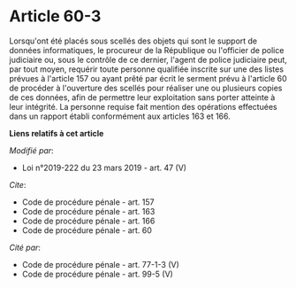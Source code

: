 # Article 60-3

Lorsqu'ont été placés sous scellés des objets qui sont le support de données informatiques, le procureur de la République ou
l'officier de police judiciaire ou, sous le contrôle de ce dernier, l'agent de police judiciaire peut, par tout moyen,
requérir toute personne qualifiée inscrite sur une des listes prévues à l'article 157 ou ayant prêté par écrit le serment
prévu à l'article 60 de procéder à l'ouverture des scellés pour réaliser une ou plusieurs copies de ces données, afin de
permettre leur exploitation sans porter atteinte à leur intégrité. La personne requise fait mention des opérations effectuées
dans un rapport établi conformément aux articles 163 et 166.

**Liens relatifs à cet article**

_Modifié par_:

  - Loi n°2019-222 du 23 mars 2019 - art. 47 (V)

_Cite_:

  - Code de procédure pénale - art. 157
  - Code de procédure pénale - art. 163
  - Code de procédure pénale - art. 166
  - Code de procédure pénale - art. 60

_Cité par_:

  - Code de procédure pénale - art. 77-1-3 (V)
  - Code de procédure pénale - art. 99-5 (V)

